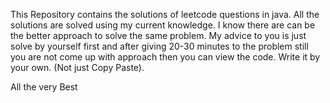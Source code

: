 This Repository contains the solutions of leetcode questions in java.
All the solutions are solved using my current knowledge. 
I know there are can be the better approach to solve the same problem.
My advice to you is just solve by yourself first and after giving 20-30 minutes to the problem still you are not come up with approach then you can view the code. 
Write it by your own. (Not just Copy Paste).

All the very Best
